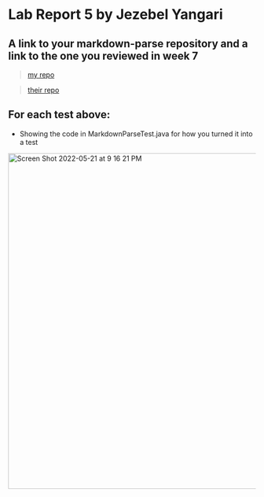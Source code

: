 # Lab Report 5 by Jezebel Yangari

## A link to your markdown-parse repository and a link to the one you reviewed in week 7
>[my repo](https://github.com/aaronchan32/markdown-parser)


>[their repo](https://github.com/httrieu/markdown-parser)

## For each test above:
- Showing the code in MarkdownParseTest.java for how you turned it into a test
<img width="682" alt="Screen Shot 2022-05-21 at 9 16 21 PM" src="https://user-images.githubusercontent.com/103277481/169678526-90824abe-b5d2-4aed-8f05-a33650b0ed81.png">
